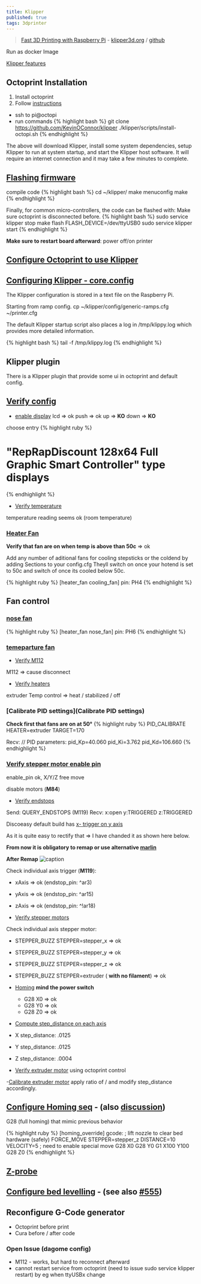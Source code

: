 ```yaml
---
title: Klipper
published: true
tags: 3dprinter
---
```

> [Fast 3D Printing with Raspberry Pi](https://hackaday.com/2017/12/26/fast-3d-printing-with-raspberry-pi-but-not-how-you-think/#more-285911) - [klipper3d.org](https://www.klipper3d.org/) / [github](https://github.com/KevinOConnor/klipper)

Run as docker Image

[Klipper features](https://github.com/KevinOConnor/klipper/blob/master/docs/Features.md)

## Octoprint Installation

1. Install octoprint
2. Follow [instructions](https://github.com/KevinOConnor/klipper/blob/master/docs/Installation.md) 

- ssh to pi@octopi
- run commands
{% highlight bash %}
git clone https://github.com/KevinOConnor/klipper
./klipper/scripts/install-octopi.sh
{% endhighlight %}

The above will download Klipper, install some system dependencies, setup Klipper to run at system startup, and start the Klipper host software. It will require an internet connection and it may take a few minutes to complete.

## [Flashing firmware](https://github.com/KevinOConnor/klipper/blob/master/docs/Installation.md#building-and-flashing-the-micro-controller)
compile code 
{% highlight bash %}
cd ~/klipper/
make menuconfig
make
{% endhighlight %}

Finally, for common micro-controllers, the code can be flashed with:
Make sure octoprint is disconnected before.
{% highlight bash %}
sudo service klipper stop
make flash FLASH_DEVICE=/dev/ttyUSB0
sudo service klipper start
{% endhighlight %}

**Make sure to restart board afterward**: power off/on printer


## [Configure Octoprint to use Klipper](https://github.com/KevinOConnor/klipper/blob/master/docs/Installation.md#configuring-octoprint-to-use-klipper)

## [Configuring Klipper - core.config](https://github.com/KevinOConnor/klipper/blob/master/docs/Installation.md#configuring-klipper)

The Klipper configuration is stored in a text file on the Raspberry Pi. 

Starting from ramp config.
cp ~/klipper/config/generic-ramps.cfg ~/printer.cfg

The default Klipper startup script also places a log in /tmp/klippy.log which provides more detailed information.

{% highlight bash %}
tail -f /tmp/klippy.log
{% endhighlight %}

## Klipper plugin
There is a Klipper plugin that provide some ui in octoprint
and default config.

## [**Verify** config](https://github.com/KevinOConnor/klipper/blob/master/docs/Config_checks.md)

- [enable display](https://github.com/KevinOConnor/klipper/blob/aac2fee9decea737f0a740e3519e84c33bf20d41/config/generic-ramps.cfg#L98)
 lcd  => ok
 push => ok
 up   => **KO**
 down => **KO**

choose entry
{% highlight ruby %}
# "RepRapDiscount 128x64 Full Graphic Smart Controller" type displays
{% endhighlight %}

- [Verify temperature](https://github.com/KevinOConnor/klipper/blob/master/docs/Config_checks.md#verify-temperature)

 temperature reading seems ok (room temperature)

### [Heater Fan](https://github.com/KevinOConnor/klipper/blob/aac2fee9decea737f0a740e3519e84c33bf20d41/config/example-extras.cfg#L316)
 **Verify that fan are on when temp is above than 50c** => ok

Add any number of aditional fans for cooling stepsticks or the coldend by adding Sections to your config.cfg
Theyll switch on once your hotend is set to 50c and switch of once its cooled below 50c.

{% highlight ruby %}
[heater_fan cooling_fan]
pin: PH4
{% endhighlight %}

## Fan control
### [nose fan](https://github.com/KevinOConnor/klipper/blob/c8dc47b1624323c159a15de65474a766b3fa87ce/config/example-extras.cfg#L316)

{% highlight ruby %}
[heater_fan nose_fan]
pin: PH6
{% endhighlight %}

### [temeparture fan](https://github.com/KevinOConnor/klipper/blob/c8dc47b1624323c159a15de65474a766b3fa87ce/config/example-extras.cfg#L348)


- [Verify M112](https://github.com/KevinOConnor/klipper/blob/master/docs/Config_checks.md#verify-m112)

 M112 => cause disconnect

- [Verify heaters](https://github.com/KevinOConnor/klipper/blob/master/docs/Config_checks.md#verify-heaters)

 extruder Temp control => heat / stabilized / off

### [Calibrate PID settings](Calibrate PID settings)

**Check first that fans are on at 50°**
{% highlight ruby %}
PID_CALIBRATE HEATER=extruder TARGET=170

Recv: // PID parameters: pid_Kp=40.060 pid_Ki=3.762 pid_Kd=106.660
{% endhighlight %}

### [Verify stepper motor enable pin](https://github.com/KevinOConnor/klipper/blob/master/docs/Config_checks.md#verify-stepper-motor-enable-pin)

 enable_pin ok, X/Y/Z free move

 disable motors (**M84**)

- [Verify endstops](https://github.com/KevinOConnor/klipper/blob/master/docs/Config_checks.md#verify-endstops)

Send: QUERY_ENDSTOPS (M119)
Recv: x:open y:TRIGGERED z:TRIGGERED

Discoeasy default build has [x- trigger on y axis](https://www.iot-experiments.com/dagoma-discoeasy200/)

As it is quite easy to rectify that => I have chanded it as shown here below.

**From now it is obligatory to remap or use alternative [marlin](https://github.com/IoT-Experiments/Marlin-DiscoEasy200)**

**After Remap**
![caption](https://www.iot-experiments.com/content/images/2018/01/IMG_20180114_103116.jpg)

 Check individual axis trigger (**M119**):
 - xAxis => ok (endstop_pin: ^ar3)
 - yAxis => ok (endstop_pin: ^ar15)
 - zAxis => ok (endstop_pin: ^!ar18)

- [Verify stepper motors](https://github.com/KevinOConnor/klipper/blob/master/docs/Config_checks.md#verify-stepper-motors)

Check individual axis stepper motor:
- STEPPER_BUZZ STEPPER=stepper_x => ok
- STEPPER_BUZZ STEPPER=stepper_y => ok
- STEPPER_BUZZ STEPPER=stepper_z => ok
- STEPPER_BUZZ STEPPER=extruder ( **with no filament**) => ok

- [Homing](**G28**) **mind the power switch** 
  - G28 X0 => ok
  - G28 Y0 => ok
  - G28 Z0 => ok

- [Compute step_distance on each axis](https://reprap.org/wiki/Calibration#X_.26_Y_scaling_and_steps.2Fmm_calculations)
 - X step_distance: .0125
 - Y step_distance: .0125
 - Z step_distance: .0004

- [Verify extruder motor](https://github.com/KevinOConnor/klipper/blob/master/docs/Config_checks.md#verify-extruder-motor)
 using octoprint control

 -[Calibrate extruder motor](https://www.instructables.com/id/How-to-calibrate-the-Extruder-on-your-3d-Printer/)
  apply ratio of <what you ask> / <what you get> and modify step_distance accordingly.

## [Configure Homing seq](https://github.com/KevinOConnor/klipper/blob/c8dc47b1624323c159a15de65474a766b3fa87ce/config/example-extras.cfg#L665) - (also [discussion](https://github.com/KevinOConnor/klipper/issues/111))

G28 (full homing) that mimic previous behavior

{% highlight ruby %}
[homing_override]
gcode:
 ; lift nozzle to clear bed hardware (safely)
 FORCE_MOVE STEPPER=stepper_z DISTANCE=10 VELOCITY=5 ; need to enable special move
 G28 X0
 G28 Y0
 G1  X100 Y100
 G28 Z0
{% endhighlight %}

## [Z-probe](https://github.com/KevinOConnor/klipper/blob/c8dc47b1624323c159a15de65474a766b3fa87ce/config/example-extras.cfg#L11)

## [Configure bed levelling](https://github.com/KevinOConnor/klipper/blob/master/config/example-extras.cfg) - (see also [#555](https://github.com/KevinOConnor/klipper/pull/555))


## Reconfigure G-Code generator
 - Octoprint before print
 - Cura before / after code

### Open Issue (dagome config)

- M112 - works, but hard to reconnect afterward
- cannot restart service from octoprint (need to issue sudo service klipper restart)
 by eg when ttyUSBx change
